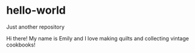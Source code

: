 # hello-world
Just another repository

Hi there!
My name is Emily and I love making quilts and collecting vintage cookbooks!

